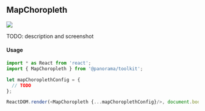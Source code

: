 ## MapChoropleth

<a href='.//MapChoropleth.jsx'><img src='https://cloud.githubusercontent.com/assets/1127259/11770142/74317d52-a1ac-11e5-99bb-d38fbcf7fa02.png'></a>

TODO: description and screenshot


#### Usage
```js
import * as React from 'react';
import { MapChoropleth } from '@panorama/toolkit';

let mapChoroplethConfig = {
  // TODO
};

ReactDOM.render(<MapChoropleth {...mapChoroplethConfig}/>, document.body);
```

